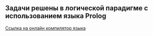 ## Задачи решены в логической парадигме с использованием языка Prolog


[Сcылка на онлайн компилятор языка](https://www.onlinegdb.com/online_prolog_compiler)
